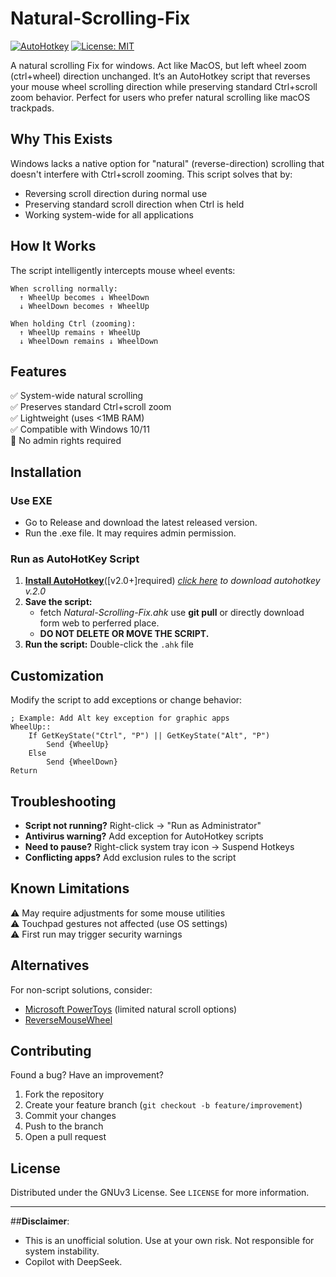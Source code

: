 # Natural-Scrolling-Fix

[![AutoHotkey](https://img.shields.io/badge/AutoHotkey-v2.0+-blue.svg)](https://www.autohotkey.com/)
[![License: MIT](https://img.shields.io/badge/License-GNU-yellow.svg)](LICENSE)

A natural scrolling Fix for windows. Act like MacOS, but left wheel zoom (ctrl+wheel) direction unchanged.
It‘s an AutoHotkey script that reverses your mouse wheel scrolling direction while preserving standard Ctrl+scroll zoom behavior. Perfect for users who prefer natural scrolling like macOS trackpads.

## Why This Exists

Windows lacks a native option for "natural" (reverse-direction) scrolling that doesn't interfere with Ctrl+scroll zooming. This script solves that by:
- Reversing scroll direction during normal use
- Preserving standard scroll direction when Ctrl is held
- Working system-wide for all applications

## How It Works

The script intelligently intercepts mouse wheel events:
```
When scrolling normally:
  ↑ WheelUp becomes ↓ WheelDown
  ↓ WheelDown becomes ↑ WheelUp

When holding Ctrl (zooming):
  ↑ WheelUp remains ↑ WheelUp
  ↓ WheelDown remains ↓ WheelDown
```
## Features

✅ System-wide natural scrolling  
✅ Preserves standard Ctrl+scroll zoom  
✅ Lightweight (uses <1MB RAM)  
✅ Compatible with Windows 10/11  
🚫 No admin rights required  

## Installation
### Use EXE
  - Go to Release and download the latest released version.
  - Run the .exe file. It may requires admin permission.
   
### Run as AutoHotKey Script
1. **[Install AutoHotkey](https://www.autohotkey.com/download/)**([v2.0+]required)
   _[click here](https://www.autohotkey.com/download/ahk-v2.exe)  to download autohotkey v.2.0_
3. **Save the script:**
   - fetch _Natural-Scrolling-Fix.ahk_ use **git pull** or directly download form web to perferred place.
   - **DO NOT DELETE OR MOVE THE SCRIPT.**
4. **Run the script:** Double-click the `.ahk` file

## Customization

Modify the script to add exceptions or change behavior:

```ahk
; Example: Add Alt key exception for graphic apps
WheelUp::
    If GetKeyState("Ctrl", "P") || GetKeyState("Alt", "P")
        Send {WheelUp}
    Else
        Send {WheelDown}
Return
```

## Troubleshooting

- **Script not running?** Right-click → "Run as Administrator"
- **Antivirus warning?** Add exception for AutoHotkey scripts
- **Need to pause?** Right-click system tray icon → Suspend Hotkeys
- **Conflicting apps?** Add exclusion rules to the script

## Known Limitations

⚠️ May require adjustments for some mouse utilities  
⚠️ Touchpad gestures not affected (use OS settings)  
⚠️ First run may trigger security warnings  

## Alternatives

For non-script solutions, consider:
- [Microsoft PowerToys](https://github.com/microsoft/PowerToys) (limited natural scroll options)
- [ReverseMouseWheel](https://www.softpedia.com/get/System/System-Miscellaneous/Reverse-Mouse-Wheel.shtml)

## Contributing

Found a bug? Have an improvement?  
1. Fork the repository  
2. Create your feature branch (`git checkout -b feature/improvement`)  
3. Commit your changes  
4. Push to the branch  
5. Open a pull request

## License

Distributed under the GNUv3 License. See `LICENSE` for more information.

---

##**Disclaimer**: 
  - This is an unofficial solution. Use at your own risk. Not responsible for system instability.
  - Copilot with DeepSeek.
